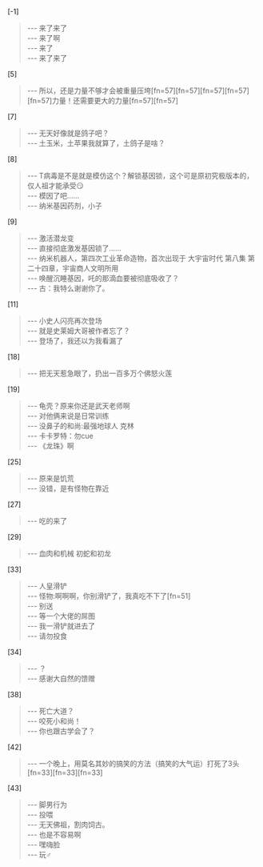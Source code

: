 
[-1] 
>--- 来了来了<br>
>--- 来了啊<br>
>--- 来了<br>
>--- 来了来了<br>

[5] 
>--- 所以，还是力量不够才会被重量压垮[fn=57][fn=57][fn=57][fn=57][fn=57]力量！还需要更大的力量[fn=57][fn=57]<br>

[7] 
>--- 无天好像就是鸽子吧？<br>
>--- 土玉米，土苹果我就算了，土鸽子是啥？<br>

[8] 
>--- T病毒是不是就是模仿这个？解锁基因锁，这个可是原初究极版本的，仅人祖才能承受😏<br>
>--- 模因了吧……<br>
>--- 纳米基因药剂，小子<br>

[9] 
>--- 激活潜龙变<br>
>--- 直接彻底激发基因锁了……<br>
>--- 纳米机器人，第四次工业革命造物，首次出现于 大宇宙时代 第八集 第二十四章，宇宙商人文明所用<br>
>--- 唤醒沉睡基因，吒的那滴血要被彻底吸收了？<br>
>--- 古：我特么谢谢你了。<br>

[11] 
>--- 小史人闪亮再次登场<br>
>--- 就是史莱姆大哥被作者忘了？<br>
>--- 登场了，我还以为我看漏了<br>

[18] 
>--- 把无天惹急眼了，扔出一百多万个佛怒火莲<br>

[19] 
>--- 龟壳？原来你还是武天老师啊<br>
>--- 对他俩来说是日常训练<br>
>--- 没鼻子的和尚:最强地球人 克林<br>
>--- 卡卡罗特：勿cue<br>
>--- 《龙珠》啊<br>

[25] 
>--- 原来是饥荒<br>
>--- 没错，是有怪物在靠近<br>

[27] 
>--- 吃的来了<br>

[29] 
>--- 血肉和机械  初蛇和初龙<br>

[33] 
>--- 人皇滑铲<br>
>--- 怪物:啊啊啊，你别滑铲了，我真吃不下了[fn=51]<br>
>--- 别送<br>
>--- 等一个大佬的屌图<br>
>--- 我一滑铲就进去了<br>
>--- 请勿投食<br>

[34] 
>--- ？<br>
>--- 感谢大自然的馈赠<br>

[38] 
>--- 死亡大道？<br>
>--- 咬死小和尚！<br>
>--- 你也跟古学会了？<br>

[42] 
>--- 一个晚上，用莫名其妙的搞笑的方法（搞笑的大气运）打死了3头[fn=33][fn=33][fn=33]<br>

[43] 
>--- 脚男行为<br>
>--- 投喂<br>
>--- 无天佛祖，割肉饲古。<br>
>--- 也是不容易啊<br>
>--- 嘿嗨脸<br>
>--- 玩♂<br>
